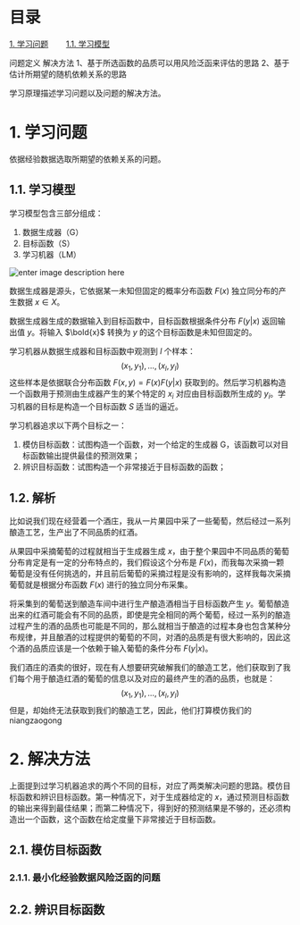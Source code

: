 # 目录
[1. 学习问题](#学习问题)
　　[1.1. 学习模型](#学习模型)
    
 问题定义
  解决方法
    1、基于所选函数的品质可以用风险泛函来评估的思路
    2、基于估计所期望的随机依赖关系的思路

学习原理描述学习问题以及问题的解决方法。

# 1. 学习问题

依据经验数据选取所期望的依赖关系的问题。

## 1.1. 学习模型

学习模型包含三部分组成：
1. 数据生成器（G）
2. 目标函数（S）
3. 学习机器（LM）

![enter image description here](P12-G1.1)

数据生成器是源头，它依据某一未知但固定的概率分布函数 $F(x)$ 独立同分布的产生数据 $x \in X$。

数据生成器生成的数据输入到目标函数中，目标函数根据条件分布 $F(y|x)$ 返回输出值 $y$。将输入 $\bold{x}$ 转换为 $y$ 的这个目标函数是未知但固定的。

学习机器从数据生成器和目标函数中观测到 $l$ 个样本：
$$
(x_1,y_1), \ldots, (x_l, y_l)
$$
这些样本是依据联合分布函数 $F(x,y) = F(x)F(y|x)$ 获取到的。然后学习机器构造一个函数用于预测由生成器产生的某个特定的 $x_i$ 对应由目标函数所生成的 $y_i$。学习机器的目标是构造一个目标函数 $S$ 适当的逼近。

学习机器追求以下两个目标之一：
1. 模仿目标函数：试图构造一个函数，对一个给定的生成器 G，该函数可以对目标函数输出提供最佳的预测效果；
2. 辨识目标函数：试图构造一个非常接近于目标函数的函数；

## 1.2. 解析
比如说我们现在经营着一个酒庄，我从一片果园中采了一些葡萄，然后经过一系列酿造工艺，生产出了不同品质的红酒。

从果园中采摘葡萄的过程就相当于生成器生成 $x$，由于整个果园中不同品质的葡萄分布肯定是有一定的分布特点的，我们假设这个分布是 $F(x)$，而我每次采摘一颗葡萄是没有任何挑选的，并且前后葡萄的采摘过程是没有影响的，这样我每次采摘葡萄就是根据分布函数 $F(x)$ 进行的独立同分布采集。

将采集到的葡萄送到酿造车间中进行生产酿造酒相当于目标函数产生 $y$。葡萄酿造出来的红酒可能会有不同的品质，即使是完全相同的两个葡萄，经过一系列的酿造过程产生的酒的品质也可能是不同的，那么就相当于酿造的过程本身也包含某种分布规律，并且酿酒的过程提供的葡萄的不同，对酒的品质是有很大影响的，因此这个酒的品质应该是一个依赖于输入葡萄的条件分布 $F(y|x)$。

我们酒庄的酒卖的很好，现在有人想要研究破解我们的酿造工艺，他们获取到了我们每个用于酿造红酒的葡萄的信息以及对应的最终产生的酒的品质，也就是：
$$
(x_1,y_1), \ldots, (x_l, y_l)
$$
但是，却始终无法获取到我们的酿造工艺，因此，他们打算模仿我们的niangzaogong

# 2. 解决方法

上面提到过学习机器追求的两个不同的目标，对应了两类解决问题的思路。模仿目标函数和辨识目标函数。第一种情况下，对于生成器给定的 $x$，通过预测目标函数的输出来得到最佳结果；而第二种情况下，得到好的预测结果是不够的，还必须构造出一个函数，这个函数在给定度量下非常接近于目标函数。

## 2.1. 模仿目标函数

### 2.1.1. 最小化经验数据风险泛函的问题


## 2.2. 辨识目标函数
<!--stackedit_data:
eyJoaXN0b3J5IjpbLTQ5NTMzNTI4NSwtOTQxMTY4NTA5LDE0ND
g3NTUwMywtOTkwNjc1ODEyLC0zMDIwNTQ4NjAsMTA5OTA1OTMz
NCwtMTM2OTExOTQyOCw3MDM1Mjg0OTNdfQ==
-->